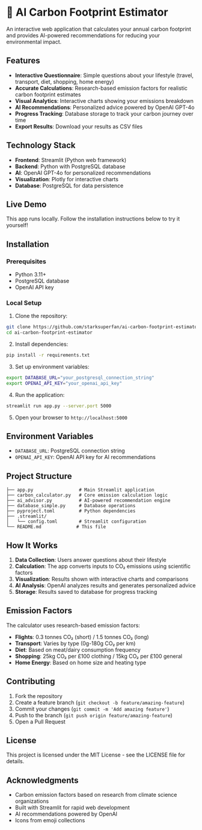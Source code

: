 # 🌱 AI Carbon Footprint Estimator

An interactive web application that calculates your annual carbon footprint and provides AI-powered recommendations for reducing your environmental impact.

## Features

- **Interactive Questionnaire**: Simple questions about your lifestyle (travel, transport, diet, shopping, home energy)
- **Accurate Calculations**: Research-based emission factors for realistic carbon footprint estimates
- **Visual Analytics**: Interactive charts showing your emissions breakdown
- **AI Recommendations**: Personalized advice powered by OpenAI GPT-4o
- **Progress Tracking**: Database storage to track your carbon journey over time
- **Export Results**: Download your results as CSV files

## Technology Stack

- **Frontend**: Streamlit (Python web framework)
- **Backend**: Python with PostgreSQL database
- **AI**: OpenAI GPT-4o for personalized recommendations
- **Visualization**: Plotly for interactive charts
- **Database**: PostgreSQL for data persistence

## Live Demo
This app runs locally. Follow the installation instructions below to try it yourself!

## Installation

### Prerequisites

- Python 3.11+
- PostgreSQL database
- OpenAI API key

### Local Setup

1. Clone the repository:
```bash
git clone https://github.com/starksuperfan/ai-carbon-footprint-estimator.git
cd ai-carbon-footprint-estimator
```

2. Install dependencies:
```bash
pip install -r requirements.txt
```

3. Set up environment variables:
```bash
export DATABASE_URL="your_postgresql_connection_string"
export OPENAI_API_KEY="your_openai_api_key"
```

4. Run the application:
```bash
streamlit run app.py --server.port 5000
```

5. Open your browser to `http://localhost:5000`

## Environment Variables

- `DATABASE_URL`: PostgreSQL connection string
- `OPENAI_API_KEY`: OpenAI API key for AI recommendations

## Project Structure

```
├── app.py                 # Main Streamlit application
├── carbon_calculator.py   # Core emission calculation logic
├── ai_advisor.py          # AI-powered recommendation engine
├── database_simple.py     # Database operations
├── pyproject.toml         # Python dependencies
├── .streamlit/
│   └── config.toml        # Streamlit configuration
└── README.md             # This file
```

## How It Works

1. **Data Collection**: Users answer questions about their lifestyle
2. **Calculation**: The app converts inputs to CO₂ emissions using scientific factors
3. **Visualization**: Results shown with interactive charts and comparisons
4. **AI Analysis**: OpenAI analyzes results and generates personalized advice
5. **Storage**: Results saved to database for progress tracking

## Emission Factors

The calculator uses research-based emission factors:

- **Flights**: 0.3 tonnes CO₂ (short) / 1.5 tonnes CO₂ (long)
- **Transport**: Varies by type (0g-180g CO₂ per km)
- **Diet**: Based on meat/dairy consumption frequency
- **Shopping**: 25kg CO₂ per £100 clothing / 15kg CO₂ per £100 general
- **Home Energy**: Based on home size and heating type

## Contributing

1. Fork the repository
2. Create a feature branch (`git checkout -b feature/amazing-feature`)
3. Commit your changes (`git commit -m 'Add amazing feature'`)
4. Push to the branch (`git push origin feature/amazing-feature`)
5. Open a Pull Request

## License

This project is licensed under the MIT License - see the LICENSE file for details.

## Acknowledgments

- Carbon emission factors based on research from climate science organizations
- Built with Streamlit for rapid web development
- AI recommendations powered by OpenAI
- Icons from emoji collections
